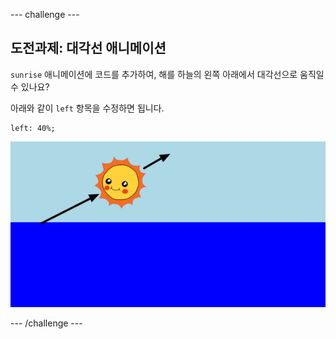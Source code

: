 \--- challenge \---

## 도전과제: 대각선 애니메이션

`sunrise` 애니메이션에 코드를 추가하여, 해를 하늘의 왼쪽 아래에서 대각선으로 움직일 수 있나요?

아래와 같이 `left` 항목을 수정하면 됩니다.

    left: 40%;
    

![스크린샷](images/sunrise-left.png)

\--- /challenge \---